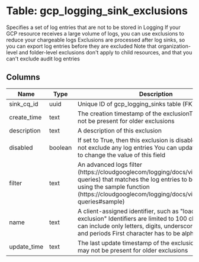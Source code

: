 
# Table: gcp_logging_sink_exclusions
Specifies a set of log entries that are not to be stored in Logging If your GCP resource receives a large volume of logs, you can use exclusions to reduce your chargeable logs Exclusions are processed after log sinks, so you can export log entries before they are excluded Note that organization-level and folder-level exclusions don't apply to child resources, and that you can't exclude audit log entries
## Columns
| Name        | Type           | Description  |
| ------------- | ------------- | -----  |
|sink_cq_id|uuid|Unique ID of gcp_logging_sinks table (FK)|
|create_time|text|The creation timestamp of the exclusionThis field may not be present for older exclusions|
|description|text|A description of this exclusion|
|disabled|boolean|If set to True, then this exclusion is disabled and it does not exclude any log entries You can update an exclusion to change the value of this field|
|filter|text|An advanced logs filter (https://cloudgooglecom/logging/docs/view/advanced-queries) that matches the log entries to be excluded By using the sample function (https://cloudgooglecom/logging/docs/view/advanced-queries#sample)|
|name|text|A client-assigned identifier, such as "load-balancer-exclusion" Identifiers are limited to 100 characters and can include only letters, digits, underscores, hyphens, and periods First character has to be alphanumeric|
|update_time|text|The last update timestamp of the exclusionThis field may not be present for older exclusions|
